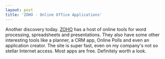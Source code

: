 ```yaml
---
layout: post
title: 'ZOHO - Online Office Applications'
---
```

Another discovery today. [ZOHO](http://zoho.com/) has a host of online tools for word processing, spreadsheets and presentations. They also have some other interesting tools like a planner, a CRM app, Online Polls and even an application creator. The site is super fast, even on my company's not so stellar Internet access. Most apps are free. Definitely worth a look. 
